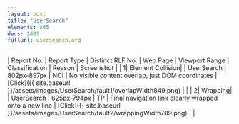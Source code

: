 ```yaml
---
layout: post
title: "UserSearch"
elements: 865
decs: 1495
fullurl: usersearch.org
---
```

| Report No. | Report Type | Distinct RLF No. | Web Page | Viewport Range | Classification | Reason | Screenshot |
| 1| Element Collision| | UserSearch | 802px-897px | NOI | No visible content overlap, just DOM coordinates | [Click]({{ site.baseurl }}/assets/images/UserSearch/fault1/overlapWidth849.png) | |
| 2| Wrapping| | UserSearch | 625px-794px | TP | Final navigation link clearly wrapped onto a new line | [Click]({{ site.baseurl }}/assets/images/UserSearch/fault2/wrappingWidth709.png) | |
